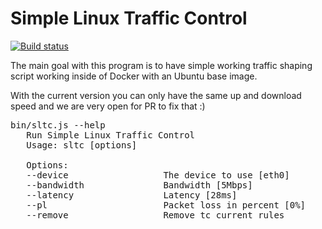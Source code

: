 # Simple Linux Traffic Control
[![Build status][travis-image]][travis-url]

The main goal with this program is to have simple working traffic shaping script working inside of Docker with an Ubuntu base image.

With the current version you can only have the same up and download speed and we are very open for PR to fix that :)

<pre>
bin/sltc.js --help
   Run Simple Linux Traffic Control
   Usage: sltc [options]

   Options:
   --device                  The device to use [eth0]
   --bandwidth               Bandwidth [5Mbps]
   --latency                 Latency [28ms]
   --pl                      Packet loss in percent [0%]
   --remove                  Remove tc current rules
</pre>


[travis-image]: https://img.shields.io/travis/sitespeedio/sltc.svg?style=flat-square
[travis-url]: https://travis-ci.org/sitespeedio/sltc
